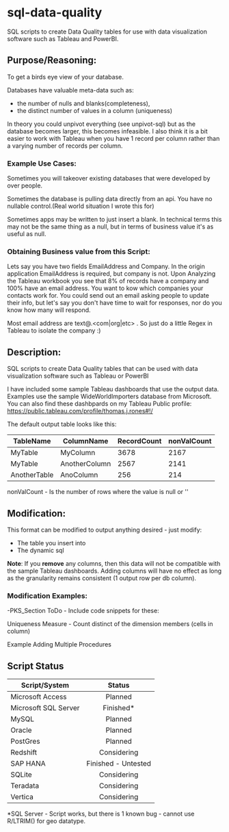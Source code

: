 # sql-data-quality

SQL scripts to create Data Quality tables for use with data visualization software such as Tableau and PowerBI.

## Purpose/Reasoning:
To get a birds eye view of your database.

Databases have valuable meta-data such as: 

- the number of nulls and blanks(completeness), 
- the distinct number of values in a column (uniqueness)  

In theory you could unpivot everything (see unpivot-sql) but as the database becomes larger, this becomes infeasible. I also think it is a bit easier to work with Tableau when you have 1 record per column rather than a varying number of records per column. 

### Example Use Cases:
Sometimes you will takeover existing databases that were developed by over people.

Sometimes the database is pulling data directly from an api. You have no nullable control.(Real world situation I wrote this for)

Sometimes apps may be written to just insert a blank. In technical terms this may not be the same thing as a null, but in terms of business value it's as useful as null. 

### Obtaining Business value from this Script:
Lets say you have two fields EmailAddress and Company. 
In the origin application EmailAddress is required, but company is not.
Upon Analyzing the Tableau workbook you see that 8% of records have a company and 100% have an email address.
You want to kow which companies your contacts work for. You could send out an email asking people to update their info, but let's say you don't have time to wait for responses,
nor do you know how many will respond.

Most email address are text@<company>.<com|org|etc> . So just do a little Regex in Tableau to isolate the company :) 




## Description:
SQL scripts to create Data Quality tables that can be used with data visualization software such as Tableau or PowerBI

I have included some sample Tableau dashboards that use the output data. Examples use the sample WideWorldImporters database from Microsoft. You can also find these dashbpards on my Tableau Public profile:
https://public.tableau.com/profile/thomas.j.rones#!/

The default output table looks like this:

| TableName  | ColumnName | RecordCount | nonValCount  |
| ---------- |-------------|-----| ----- |
| MyTable    | MyColumn | 3678 | 2167|
| MyTable    | AnotherColumn | 2567 | 2141|
| AnotherTable    | AnoColumn | 256 | 214 |

nonValCount - Is the number of rows where the value is null or ''



## Modification:
This format can be modified to output anything desired - just modify:

- The table you insert into
- The dynamic sql

**Note**: If you **remove** any columns, then this data will not be compatible with the sample Tableau dashboards. Adding columns will have no effect as long as the granularity remains consistent (1 output row per db column).

### Modification Examples:

-PKS_Section ToDo - Include code snippets for these:

Uniqueness Measure - Count distinct of the dimension members (cells in column) 

Example Adding Multiple Procedures




## Script Status
| Script/System | Status  					|
| ------------- |:-------------------------:|
|Microsoft Access | Planned |
|Microsoft SQL Server| Finished* |
|MySQL| Planned |
|Oracle | Planned |
|PostGres| Planned |
|Redshift| Considering |
|SAP HANA 	| 	Finished - Untested  	|
|SQLite|Considering|
|Teradata|Considering|
|Vertica|Considering|

*SQL Server - Script works, but there is 1 known bug - cannot use R/LTRIM() for geo datatype.   



